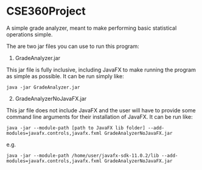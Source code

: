 # CSE360Project

A simple grade analyzer, meant to make performing basic statistical operations simple.

The are two jar files you can use to run this program:

1. GradeAnalyzer.jar

This jar file is fully inclusive, including JavaFX to make running the program as simple as possible.  It can be run simply like:

    java -jar GradeAnalyzer.jar

2. GradeAnalyzerNoJavaFX.jar

This jar file does not include JavaFX and the user will have to provide some command line arguments for their installation of JavaFX.  It can be run like:

    java -jar --module-path [path to JavaFX lib folder] --add-modules=javafx.controls,javafx.fxml GradeAnalyzerNoJavaFX.jar

e.g.

    java -jar --module-path /home/user/javafx-sdk-11.0.2/lib --add-modules=javafx.controls,javafx.fxml GradeAnalyzerNoJavaFX.jar